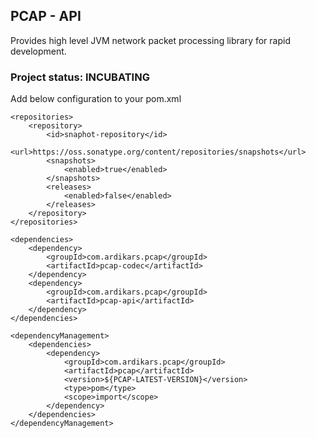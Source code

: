

## PCAP - API

Provides high level JVM network packet processing library for rapid development.


### Project status: INCUBATING

Add below configuration to your pom.xml

```
<repositories>
    <repository>
        <id>snaphot-repository</id>
        <url>https://oss.sonatype.org/content/repositories/snapshots</url>
        <snapshots>
            <enabled>true</enabled>
        </snapshots>
        <releases>
            <enabled>false</enabled>
        </releases>
    </repository>
</repositories>

<dependencies>
    <dependency>
        <groupId>com.ardikars.pcap</groupId>
        <artifactId>pcap-codec</artifactId>
    </dependency>
    <dependency>
        <groupId>com.ardikars.pcap</groupId>
        <artifactId>pcap-api</artifactId>
    </dependency>
</dependencies>

<dependencyManagement>
    <dependencies>
        <dependency>
            <groupId>com.ardikars.pcap</groupId>
            <artifactId>pcap</artifactId>
            <version>${PCAP-LATEST-VERSION}</version>
            <type>pom</type>
            <scope>import</scope>
        </dependency>
    </dependencies>
</dependencyManagement>
```